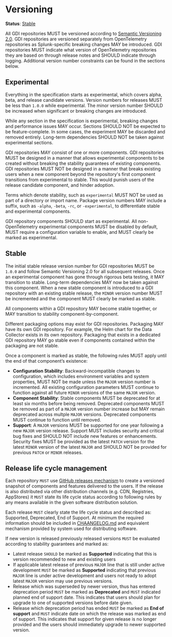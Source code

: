 # Versioning

**Status**: [Stable](../README.md#versioning-and-status-of-the-specification)

All GDI repositories MUST be versioned according to [Semantic Versioning
2.0](https://semver.org/spec/v2.0.0.html). GDI repositories are versioned
separately from OpenTelemetry repositories as Splunk-specific breaking changes
MAY be introduced. GDI repositories MUST indicate what version of OpenTelemetry
repositories they are based on through release notes and SHOULD indicate through
logging. Additional version number constraints can be found in the sections
below.

## Experimental

Everything in the specification starts as experimental, which covers alpha,
beta, and release candidate versions. Version numbers for releases MUST be less
than `1.0.0` while experimental. The minor version number SHOULD be increased
when significant or breaking changes are introduced.

While any section in the specification is experimental, breaking changes and
performance issues MAY occur. Sections SHOULD NOT be expected to be
feature-complete. In some cases, the experiment MAY be discarded and removed
entirely. Long-term dependencies SHOULD NOT be taken against experimental
sections.

GDI repositories MAY consist of one or more components. GDI repositories MUST be
designed in a manner that allows experimental components to be created without
breaking the stability guarantees of existing components. GDI repositories MUST NOT
be designed in a manner that breaks existing users when a new component beyond
the repository's first component transitions from experimental to stable. This
would punish users of the release candidate component, and hinder adoption.

Terms which denote stability, such as `experimental` MUST NOT be used as part
of a directory or import name. Package version numbers MAY include a suffix,
such as `-alpha`, `-beta`, `-rc`, or `-experimental`, to differentiate stable
and experimental components.

GDI repository components SHOULD start as experimental. All non-OpenTelemetry
experimental components MUST be disabled by default, MUST require a
configuration variable to enable, and MUST clearly be marked as experimental.

## Stable

The initial stable release version number for GDI repositories MUST be `1.0.0` and
follow Semantic Versioning 2.0 for all subsequent releases. Once an
experimental component has gone through rigorous beta testing, it MAY
transition to stable. Long-term dependencies MAY now be taken against this
component. When a new stable component is introduced to a GDI repository with an
existing stable release, the `MINOR` version number MUST be incremented and the
component MUST clearly be marked as stable.

All components within a GDI repository MAY become stable together, or MAY
transition to stability component-by-component.

Different packaging options may exist for GDI repositories. Packaging MAY have
its own GDI repository. For example, the Helm chart for the Data Collector
exists in its own repository. Packaging that exists in a dedicated GDI
repository MAY go stable even if components contained within the packaging
are not stable.

Once a component is marked as stable, the following rules MUST apply
until the end of that component’s existence:

- **Configuration Stability**: Backward-incompatible changes to configuration,
  which includes environment variables and system properties, MUST NOT be made
  unless the `MAJOR` version number is incremented. All existing configuration
  parameters MUST continue to function against all future `MINOR` versions of
  the same `MAJOR` version.
- **Component Stability**: Stable components MUST be deprecated for at least
  six months before being removed. Deprecated components MUST be removed as
  part of a `MAJOR` version number increase but MAY remain deprecated across
  multple `MAJOR` versions. Deprecated components MUST continue to function
  until removed.
- **Support**: A `MAJOR` versions MUST be supported for one year following a
  new `MAJOR` version release. Support MUST includes security and critical bug
  fixes and SHOULD NOT include new features or enhancements. Security fixes
  MUST be provided as the latest `PATCH` version for the latest `MINOR` version
  of the latest `MAJOR` and SHOULD NOT be provided for previous `PATCH` or
  `MINOR` releases.

## Release life cycle management

Each repository `MUST` use [GitHub releases mechanism](https://docs.github.com/en/repositories/releasing-projects-on-github/about-releases)
to create a versioned snapshot of components and features
delivered to the users. If the release is also distributed via other
distribution channels (e.g. CDN, Registries, AppStores) it `MUST` state
its life cycle status according to following rules by any means available
in the given software distribution solution.
 
Each release `MUST` clearly state the life cycle 
status and described as: Supported, Deprecated, End of Support. 
At minimum the required information should be included in [CHAANGELOG.md](https://github.com/signalfx/gdi-specification/blob/main/specification/templates/CHANGELOG.md)
and equivalent mechanism provided by system used for distributing software. 

If new version is released previously released versions `MUST` be evaluated 
according to stability guarantees and marked as:
- Latest release `SHOULD` be marked as **Supported** indicating that this is
  version recommended to new and existing users
- If applicable latest release of previous `MAJOR` line that is still under 
  active development `MUST` be marked as **Supported** indicating that previous 
  `MAJOR` line is under active development and users not ready to adopt 
  latest `MAJOR` version may use previous versions.
- Release which was superseded by newer version, thus has entered deprecation 
  period `MUST` be marked as **Deprecated** and `MUST` indicated planned 
  end of support date. This indicates that users should plan for upgrade to 
  one of supported versions before date given.
- Release which deprecation period has ended `MUST` be marked as 
  **End of support** and `MUST` indicate date on which the release was marked 
  as end of support. This indicates that support for given release is no longer 
  provided and the users should immediately upgrade to newer supported version.